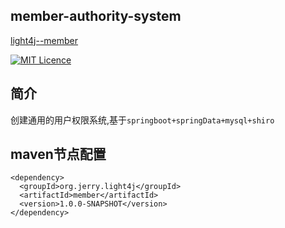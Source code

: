 ## member-authority-system

[light4j--member](https://img.shields.io/badge/light4j--member-1.0.0-yellowgreen.svg)

[![MIT Licence](https://badges.frapsoft.com/os/mit/mit.svg?v=103)](https://opensource.org/licenses/mit-license.php)


## 简介
创建通用的用户权限系统,基于`springboot+springData+mysql+shiro`

## maven节点配置
```
<dependency>
  <groupId>org.jerry.light4j</groupId>
  <artifactId>member</artifactId>
  <version>1.0.0-SNAPSHOT</version>
</dependency>
```
